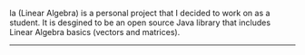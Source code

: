 la (Linear Algebra) is a personal project that I decided to work on as a student. It is desgined to be an open source Java library that includes Linear Algebra basics (vectors and matrices).

----
